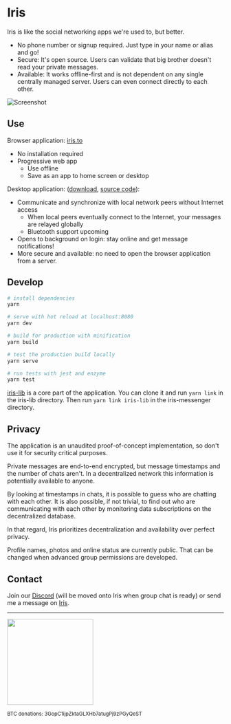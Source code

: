 # Iris

Iris is like the social networking apps we're used to, but better.

- No phone number or signup required. Just type in your name or alias and go!
- Secure: It's open source. Users can validate that big brother doesn't read your private messages.
- Available: It works offline-first and is not dependent on any single centrally managed server. Users can even connect directly to each other.

![Screenshot](screenshot.png)

## Use

Browser application: [iris.to](https://iris.to)

- No installation required
- Progressive web app
  - Use offline
  - Save as an app to home screen or desktop

Desktop application: ([download](https://github.com/irislib/iris-electron/releases), [source code](https://github.com/irislib/iris-electron)):

- Communicate and synchronize with local network peers without Internet access
  - When local peers eventually connect to the Internet, your messages are relayed globally
  - Bluetooth support upcoming
- Opens to background on login: stay online and get message notifications!
- More secure and available: no need to open the browser application from a server.

## Develop

```bash
# install dependencies
yarn

# serve with hot reload at localhost:8080
yarn dev

# build for production with minification
yarn build

# test the production build locally
yarn serve

# run tests with jest and enzyme
yarn test
```

[iris-lib](https://github.com/irislib/iris-lib) is a core part of the application. You can clone it and run `yarn link` in the iris-lib directory. Then run `yarn link iris-lib` in the iris-messenger directory.

## Privacy

The application is an unaudited proof-of-concept implementation, so don't use it for security critical purposes.

Private messages are end-to-end encrypted, but message timestamps and the number of chats aren't. In a decentralized network this information is potentially available to anyone.

By looking at timestamps in chats, it is possible to guess who are chatting with each other. It is also possible, if not trivial, to find out who are communicating with each other by monitoring data subscriptions on the decentralized database.

In that regard, Iris prioritizes decentralization and availability over perfect privacy.

Profile names, photos and online status are currently public. That can be changed when advanced group permissions are developed.

## Contact

Join our [Discord](https://discord.gg/4CJc74JEUY) (will be moved onto Iris when group chat is ready) or send me a message on [Iris](https://iris.to/?chatWith=hyECQHwSo7fgr2MVfPyakvayPeixxsaAWVtZ-vbaiSc.TXIp8MnCtrnW6n2MrYquWPcc-DTmZzMBmc2yaGv9gIU&s=HlzYzNrhUsrn2PLi4yuRt6DiFUNM3hOmN8nFpgw6T-g&k=zvDfsInsMOI1).

---

<a href="https://opencollective.com/iris-social/donate" target="_blank"><img src="https://opencollective.com/iris-social/donate/button@2x.png?color=blue" width=200 /></a>

<p><sub>BTC donations: 3GopC1ijpZktaGLXHb7atugPj9zPGyQeST</sub></p>
